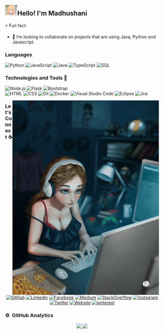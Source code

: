 <img alt="Coding" src="./assets/Hand%20Wave.gif" width='40' align="left"/><h2>Hello! I'm Madhushani</h2>
<!--
**MadhushaniHewagama/MadhushaniHewagama** is a ✨ _special_ ✨ repository because its `README.md` (this file) appears on your GitHub profile.

Here are some ideas to get you started:

- 🔭 I’m currently working on ...
- 🌱 I’m currently learning ...
- 👯 I’m looking to collaborate on ...
- 🤔 I’m looking for help with ...
- 💬 Ask me about ...
- 📫 How to reach me: ...
- 😄 Pronouns: ...
- ⚡ Fun fact: ...
-->
⚡ Fun fact:
- 👯 I’m looking to collaborate on projects that are using Java, Python and Javascript.

### Languages 

![Python](https://img.shields.io/badge/-Python-000?&logo=python)
![JavaScript](https://img.shields.io/badge/-JavaScript-000?&logo=JavaScript&logoColor=ddc508)
![Java](https://img.shields.io/badge/-Java-000?&logo=Java&logoColor=007396)
![TypeScript](https://img.shields.io/badge/-TypeScript-000?&logo=TypeScript&logoColor=007ACC)
![SQL](https://img.shields.io/badge/-SQL-000?&logo=MySQL&logoColor=4479A1)


### Technologies and Tools :wrench:

![Node.js](https://img.shields.io/badge/-Node.js-000?&logo=node.js)
![Flask](https://img.shields.io/badge/-Flask-05122A?style=flat&logo=flask)
![Bootstrap](https://img.shields.io/badge/-Bootstrap-05122A?style=flat&logo=bootstrap&logoColor=563D7C)\
![HTML](https://img.shields.io/badge/-HTML-05122A?style=flat&logo=HTML5)
![CSS](https://img.shields.io/badge/-CSS-05122A?style=flat&logo=CSS3&logoColor=1572B6)
![Git](https://img.shields.io/badge/-Git-05122A?style=flat&logo=git)
![Docker](https://img.shields.io/badge/-Docker-000?&logo=Docker)
![Visual Studio Code](https://img.shields.io/badge/-Visual%20Studio%20Code-05122A?style=flat&logo=visual-studio-code&logoColor=007ACC)
![Eclipse](https://img.shields.io/badge/-Eclipse-05122A?style=flat&logo=eclipse-ide&logoColor=2C2255)
![Jira](https://img.shields.io/badge/-Jira-000?&logo=Jira-Software&logoColor=0052CC)

<img alt="Night Coding" src="./assets/coding.gif" align="right"/>

### Let's Connect :coffee:
<p align="center">
	<a href="https://github.com/MadhushaniHewagama"><img src="https://img.icons8.com/bubbles/50/000000/github.png" alt="GitHub"/></a>
	<a href="https://www.linkedin.com/in/madhushanihewagama/"><img src="https://img.icons8.com/bubbles/50/000000/linkedin.png" alt="LinkedIn"/></a>
	<a href="https://www.facebook.com/madhushani.hewagama"><img src="https://img.icons8.com/bubbles/50/000000/facebook-new.png" alt="Facebook"/></a>
    <a href="https://medium.com/@madhushanihewagama.16"><img src="https://img.icons8.com/bubbles/50/000000/medium-new.png" alt="Medium"/></a>
    <a href="https://stackoverflow.com/users/11856810/madhushani-hewagama"><img src="https://img.icons8.com/color/48/000000/stackoverflow.png" alt="StackOverflow"/></a>
	<a href="https://www.instagram.com/ishanka_n_madhushani/"><img src="https://img.icons8.com/bubbles/50/000000/instagram.png" alt="Instagram"/></a>
	<a href="https://twitter.com/Madhushanihewag"><img src="https://img.icons8.com/bubbles/50/000000/twitter.png" alt="Twitter"/></a>
    <a href="https://sites.google.com/site/madhushanihewgama"><img src="https://img.icons8.com/bubbles/50/000000/domain.png" alt="Website"/></a>
    <a href="https://www.pinterest.com/hewagamamadhushani"><img src="https://img.icons8.com/bubbles/50/000000/pinterest.png" alt="pinterest"/></a>
</p>

### ⚙️ &nbsp;GitHub Analytics

<p align="center">
<a href="https://github.com/AVS1508">
  <img height="180em" src="https://github-readme-stats-eight-theta.vercel.app/api?username=MadhushaniHewagama&show_icons=true&theme=algolia&include_all_commits=true&count_private=true"/>
  <img height="180em" src="https://github-readme-stats-eight-theta.vercel.app/api/top-langs/?username=MadhushaniHewagama&layout=compact&langs_count=8&theme=algolia"/>
</a>
</p>
